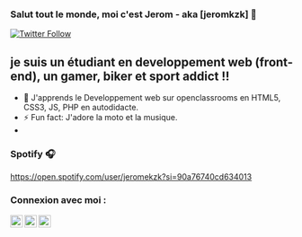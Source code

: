 ### Salut tout le monde, moi c'est Jerom - aka [jeromkzk] 👋

[![Twitter Follow](https://img.shields.io/twitter/follow/KzkJerom?color=1DA1F2&logo=twitter&style=for-the-badge)](https://twitter.com/intent/follow?original_referer=https%3A%2F%2Fgithub.com%2KzkJerom&screen_name=KzkJerom)

## je suis un étudiant en developpement web (front-end), un gamer, biker et sport addict !!

- 🌱 J'apprends le Developpement web sur openclassrooms en HTML5, CSS3, JS, PHP en autodidacte.
- ⚡ Fun fact: J'adore la moto et la musique.
- 

### Spotify 🎧

https://open.spotify.com/user/jeromekzk?si=90a76740cd634013


### Connexion avec moi :

[<img align="left" alt="JeromKzk | Twitter" width="22px" src="https://cdn.jsdelivr.net/npm/simple-icons@v3/icons/twitter.svg" />][twitter]
[<img align="left" alt="JeromKzk | LinkedIn" width="22px" src="https://cdn.jsdelivr.net/npm/simple-icons@v3/icons/linkedin.svg" />][linkedin]
[<img align="left" alt="Jeromkzk | Instagram" width="22px" src="https://cdn.jsdelivr.net/npm/simple-icons@v3/icons/instagram.svg" />][instagram]

<br />
<br />

[Twitter]: https://twitter.com/KzkJerom
[instagram]: https://www.instagram.com/jeromkzk/
[linkedin]: https://www.linkedin.com/in/jerome-kowalczyk-07bb41171/

